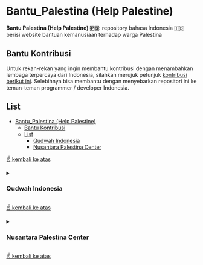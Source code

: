 # Bantu_Palestina (Help Palestine)

__Bantu Palestina (Help Palestine) 🇵🇸__: repository bahasa Indonesia 🇮🇩 berisi website bantuan kemanusiaan terhadap warga Palestina

## Bantu Kontribusi

Untuk rekan-rekan yang ingin membantu kontribusi dengan menambahkan lembaga terpercaya dari Indonesia, silahkan merujuk petunjuk [kontribusi berikut ini](./CONTRIBUTING.md). Selebihnya bisa membantu dengan menyebarkan repositori ini ke teman-teman programmer / developer Indonesia.

## List

- [Bantu\_Palestina (Help Palestine)](#bantu_palestina-help-palestine)
  - [Bantu Kontribusi](#bantu-kontribusi)
  - [List](#list)
    - [Qudwah Indonesia](#qudwah-indonesia)
    - [Nusantara Palestina Center](#nusantara-palestina-center)

[☝ kembali ke atas](#bantu_palestina-help-palestine)

<details>
<summary>

### Qudwah Indonesia
</summary>

| Poin | Keterangan | Sumber |
| ---: | :--- | :---: |
| Berdiri Sejak ⌛ | 2019 | [Qudwah Indonesia](https://qudwahindonesia.id) |
| Legalitas ⚖ | Yayasan Teladan Kemanusiaan Indonesia (Nomor AHU- 0019410.AH.01.12. Tahun 2019) | [Qudwah Indonesia](https://qudwahindonesia.id/about-us) - [AHU](https://ahu.go.id/pencarian/profil-yayasan/?tipe=yayasan&nama=Teladan+Kemanusiaan+Indonesia&g-recaptcha-response=03AEkXODDrUp0lym6wXIUgC0KOo-Tnil3G8XZdE-6zvCp-Q2sRCl2Zw_kLd0AL34790pIa6SMd_2rFGLKlJOXO_NWMGDrFIFEGUq-A-PMYl5Fzb7RneiI31ahjYvDvnxvDaDVqMmzVUpM_qMBWnr3IGFttiOq-RHK7hxjNnvJPOd3hBkJI7r4nRkhvco6amwnNv16z29d1FoDlrK8nnHtgUe7BsivoGkUnyflzYCfFLVckaeqWrFaec6Z4WSMQ47l3t7YVpQvcSt8dBVzQ09axxaoP4YTZKxSggHA-M-ufWyHkYJWuthu8k5d_6_GL9V2GSP7-p5P7mq4LFGlLDfsXINK4I3KPVILsptqAgFWOQa53JpXi1TrYO4aiYJTyBmU8ohdiv1UPAZlQTi64rNKVrYSpx33sgrZsC7GJc_rHcUfDAJab7F0PIXCrCu6PAFKt2Q3IbCXNS9Eu4-yPCTTLDi6QU7fWN2tPbxedjBXxk6huKbCX3Zk3XmoSjViHbn1LEdon_Krgz-fp) |
| Karyawan 👨‍💻 | CRM, HR, Program Development Officer, dll | [LinkedIn](https://www.linkedin.com/search/results/people/?currentCompany=%5B%2274357705%22%5D&sid=e%2C%3B) |
| Lokasi 📍 | Bekasi, Jawa Barat | [Qudwah Indonesia](https://qudwahindonesia.id) - [Google Maps](https://www.google.com/maps/place/Qudwah+Indonesia/@-6.2764548,106.9716705,17z/data=!3m1!4b1!4m14!1m8!3m7!1s0x2e698d649a2e94d9:0x6112ba67c40e0acc!2sQudwah+Indonesia!8m2!3d-6.2764548!4d106.9738592!14m1!1BCgIgAQ!3m4!1s0x2e698d649a2e94d9:0x6112ba67c40e0acc!8m2!3d-6.2764548!4d106.9738592) |
| Website Donasi 💻 | Qudwah Indonesia - Palestina | [Qudwah Indonesia](https://qudwahindonesia.id/campaign?categories=palestina&categories_txt=Palestina&modal_filter=0&percent=0&sort=lastest) |
| WhatsApp 📲 | +6281534048676 | [Qudwah Indonesia](https://qudwahindonesia.id) - [Chat WhatsApp](https://wa.me/6281534048676)
| Laporan Keuangan 💰 | Tab `Berita Terbaru` dan `Blog` | [Qudwah Indonesia](https://qudwahindonesia.id/news) |
| Metode Pembayaran 📨 | ![Gopay](/assets/gopay.svg) ![LinkAja](/assets/linkaja.svg) ![ShopeePay](/assets/shopeepay.svg) ![OVO](/assets/ovo.svg) ![Dana](/assets/dana.svg) ![QRIS](/assets/qris.svg) | [Qudwah Indonesia](https://qudwahindonesia.id/campaign/berbagi-air/donate)

![website qi 1](/assets/qudwahindonesia_1.jpg)

![website qi 2](/assets/qudwahindonesia_2.jpg)

</details>

[☝ kembali ke atas](#bantu_palestina-help-palestine)

<details>
<summary>

### Nusantara Palestina Center
</summary>

| Poin | Keterangan | Sumber |
| ---: | :--- | :---: |
| Berdiri Sejak ⌛ | 2018 | [Nusantara Palestina Center](https://npc.id/sejarah-npc/) |
| Legalitas ⚖ | Yayasan Nusantara Palestina Center (Nomor AHU-0003539.AH.01.04 Tahun 2018) | [Nusantara Palestina Center](https://npc.id/legalitas/) - [AHU](https://ahu.go.id/pencarian/profil-yayasan/?tipe=yayasan&nama=nusantara+palestina+center&g-recaptcha-response=03AD1IbLDWKERA5VKLPB7innJHSBeP8Z8G6RU_BJCBNMOEyqXwAmrZkt3Uw6NAFUkrX0BVIAZQ676wHGS-7sC_ykGX3Ta5r-GHhOMEg5wDEDWKT2nIAozWzgAcgQqJjcSvimXFgm8ybRnuEcjP__sr9_Hlz9pXKStQWNxTY9Hvp0e2M672pgLj034T6PlYRllsF_TppSnjk2FehcF2bapzTym6SJl8BHW7O1bhIwpKq4LzknjF61hSxJixyJ99AdqLwiPO-AJNPOdOQzgB1oBMKbzziczbwIZI5aiEP33bicG5mL5uz02rKId6WTorREX67daxEFaGvP3zTY6IqkzpqliiWmELZS99chjc_Mxy95NmEB-At7nc-AibMmjofuGCsxZ3ZmQ78GBaVMRfwVl7Wk-n5SEHXmnGWxj25p1ELmw3FuNIzp7XnCdrOGKOfEMteMk4bQ4IvAWi-3RMiufeoyHQ1NNidAibItb6bOMb4lGg2ANux4QRQbM) |
| Karyawan 👨‍💻 | Head Of Department Media, Accountant, Media And Communications Manager, dll | [LinkedIn](https://www.linkedin.com/search/results/people/?currentCompany=%5B%2274697430%22%5D&origin=COMPANY_PAGE_CANNED_SEARCH&sid=ne) |
| Lokasi 📍 | Jakarta Timur, DKI Jakarta | [Nusantara Palestina Center](https://npc.id/) - [Google Maps](https://www.google.com/maps/place/Nusantara+Palestina+Center/@-6.3155893,106.8901251,17z/data=!3m1!4b1!4m5!3m4!1s0x2e69f36e1ff8ca8d:0xb9cb12e0f74a1e97!8m2!3d-6.3155893!4d106.8923138) |
| Website Donasi 💻 | Nusantara Palestina Center - Galang Dana | [Nusantara Palestina Center](https://donasi.npc.id/) |
| WhatsApp 📲 | +628119944496 | [Nusantara Palestina Center](https://npc.id/kontak/) - [Chat WhatsApp](https://wa.me/628119944496)
| Laporan Keuangan 💰 | Penyaluran Archives | [Nusantara Palestina Center](https://npc.id/kategori/penyaluran/) |
| Metode Pembayaran 📨 | ![Gopay](/assets/gopay.svg) ![LinkAja](/assets/linkaja.svg) ![ShopeePay](/assets/shopeepay.svg) ![OVO](/assets/ovo.svg) ![Dana](/assets/dana.svg) ![QRIS](/assets/qris.svg) ![Flip](/assets/flip.svg) ![ATM Bersama](/assets/atm-bersama.svg) ![ATM Prima](/assets/atm-prima.svg) ![ATM Alto](/assets/atm-alto.svg) ![Jenius](/assets/jenius.svg) ![BCA](/assets/bca.svg) ![Mandiri](/assets/mandiri.svg) ![BNI](/assets/bni.svg) ![BRI](/assets/bri.svg) ![BSI](/assets/bsi.svg) ![BJB](/assets/bjb.svg) ![Permata](/assets/permata.svg) ![Bank Lain](/assets/bank-lain.svg) ![Alfamart](/assets/alfamart.svg) ![Indomaret](/assets/indomaret.svg) | [Nusantara Palestina Center](https://donasi.npc.id/donate-now/)

![website npc 1](/assets/npc_1.jpg)

![website npc 2](/assets/npc_2.jpg)

</details>

[☝ kembali ke atas](#bantu_palestina-help-palestine)
